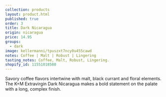 ```yaml
---
collection: products
layout: product.html
published: true
order: 3
title: Dark Nicaragua
origin: nicaragua
price: 14.95
groups:
  - dark
image: kellermanni/tpuszxt7ncy0u455cawd
notes: Coffee | Malt | Robust | Lingering
tasting_notes: Coffee, Malt, Robust, Lingering.
shopify_id: 11551018580
---
```

Savory coffee flavors intertwine with malt, black currant and floral elements. The K+M Extravirgin Dark Nicaragua makes a bold statement on the palate with a long, complex finish.